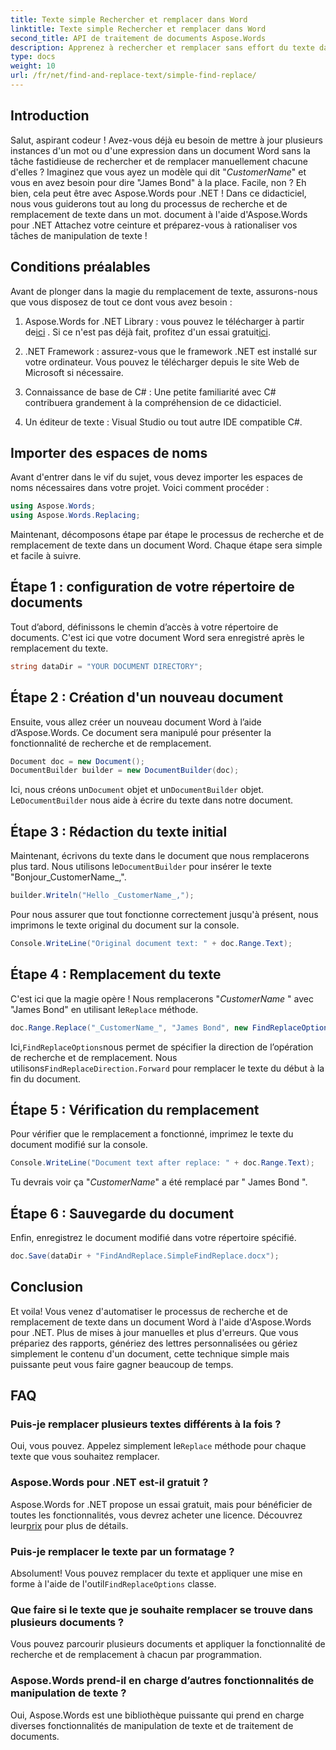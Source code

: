 ```yaml
---
title: Texte simple Rechercher et remplacer dans Word
linktitle: Texte simple Rechercher et remplacer dans Word
second_title: API de traitement de documents Aspose.Words
description: Apprenez à rechercher et remplacer sans effort du texte dans des documents Word à l'aide d'Aspose.Words pour .NET. Guide étape par étape inclus.
type: docs
weight: 10
url: /fr/net/find-and-replace-text/simple-find-replace/
---
```

## Introduction

Salut, aspirant codeur ! Avez-vous déjà eu besoin de mettre à jour plusieurs instances d'un mot ou d'une expression dans un document Word sans la tâche fastidieuse de rechercher et de remplacer manuellement chacune d'elles ? Imaginez que vous ayez un modèle qui dit "_CustomerName_" et vous en avez besoin pour dire "James Bond" à la place. Facile, non ? Eh bien, cela peut être avec Aspose.Words pour .NET ! Dans ce didacticiel, nous vous guiderons tout au long du processus de recherche et de remplacement de texte dans un mot. document à l'aide d'Aspose.Words pour .NET Attachez votre ceinture et préparez-vous à rationaliser vos tâches de manipulation de texte !

## Conditions préalables

Avant de plonger dans la magie du remplacement de texte, assurons-nous que vous disposez de tout ce dont vous avez besoin :

1.  Aspose.Words for .NET Library : vous pouvez le télécharger à partir de[ici](https://releases.aspose.com/words/net/) . Si ce n'est pas déjà fait, profitez d'un essai gratuit[ici](https://releases.aspose.com/).

2. .NET Framework : assurez-vous que le framework .NET est installé sur votre ordinateur. Vous pouvez le télécharger depuis le site Web de Microsoft si nécessaire.

3. Connaissance de base de C# : Une petite familiarité avec C# contribuera grandement à la compréhension de ce didacticiel.

4. Un éditeur de texte : Visual Studio ou tout autre IDE compatible C#.

## Importer des espaces de noms

Avant d'entrer dans le vif du sujet, vous devez importer les espaces de noms nécessaires dans votre projet. Voici comment procéder :

```csharp
using Aspose.Words;
using Aspose.Words.Replacing;
```

Maintenant, décomposons étape par étape le processus de recherche et de remplacement de texte dans un document Word. Chaque étape sera simple et facile à suivre.

## Étape 1 : configuration de votre répertoire de documents

Tout d’abord, définissons le chemin d’accès à votre répertoire de documents. C'est ici que votre document Word sera enregistré après le remplacement du texte.

```csharp
string dataDir = "YOUR DOCUMENT DIRECTORY";
```

## Étape 2 : Création d'un nouveau document

Ensuite, vous allez créer un nouveau document Word à l’aide d’Aspose.Words. Ce document sera manipulé pour présenter la fonctionnalité de recherche et de remplacement.

```csharp
Document doc = new Document();
DocumentBuilder builder = new DocumentBuilder(doc);
```

 Ici, nous créons un`Document` objet et un`DocumentBuilder` objet. Le`DocumentBuilder` nous aide à écrire du texte dans notre document.

## Étape 3 : Rédaction du texte initial

 Maintenant, écrivons du texte dans le document que nous remplacerons plus tard. Nous utilisons le`DocumentBuilder` pour insérer le texte "Bonjour_CustomerName_,".

```csharp
builder.Writeln("Hello _CustomerName_,");
```

Pour nous assurer que tout fonctionne correctement jusqu'à présent, nous imprimons le texte original du document sur la console.

```csharp
Console.WriteLine("Original document text: " + doc.Range.Text);
```

## Étape 4 : Remplacement du texte

C'est ici que la magie opère ! Nous remplacerons "_CustomerName_ " avec "James Bond" en utilisant le`Replace` méthode. 

```csharp
doc.Range.Replace("_CustomerName_", "James Bond", new FindReplaceOptions(FindReplaceDirection.Forward));
```

 Ici,`FindReplaceOptions`nous permet de spécifier la direction de l’opération de recherche et de remplacement. Nous utilisons`FindReplaceDirection.Forward` pour remplacer le texte du début à la fin du document.

## Étape 5 : Vérification du remplacement

Pour vérifier que le remplacement a fonctionné, imprimez le texte du document modifié sur la console.

```csharp
Console.WriteLine("Document text after replace: " + doc.Range.Text);
```

Tu devrais voir ça "_CustomerName_" a été remplacé par " James Bond ".

## Étape 6 : Sauvegarde du document

Enfin, enregistrez le document modifié dans votre répertoire spécifié.

```csharp
doc.Save(dataDir + "FindAndReplace.SimpleFindReplace.docx");
```

## Conclusion

Et voila! Vous venez d'automatiser le processus de recherche et de remplacement de texte dans un document Word à l'aide d'Aspose.Words pour .NET. Plus de mises à jour manuelles et plus d'erreurs. Que vous prépariez des rapports, génériez des lettres personnalisées ou gériez simplement le contenu d'un document, cette technique simple mais puissante peut vous faire gagner beaucoup de temps.

## FAQ

### Puis-je remplacer plusieurs textes différents à la fois ?
 Oui, vous pouvez. Appelez simplement le`Replace` méthode pour chaque texte que vous souhaitez remplacer.

### Aspose.Words pour .NET est-il gratuit ?
Aspose.Words for .NET propose un essai gratuit, mais pour bénéficier de toutes les fonctionnalités, vous devrez acheter une licence. Découvrez leur[prix](https://purchase.aspose.com/buy) pour plus de détails.

### Puis-je remplacer le texte par un formatage ?
 Absolument! Vous pouvez remplacer du texte et appliquer une mise en forme à l'aide de l'outil`FindReplaceOptions` classe.

### Que faire si le texte que je souhaite remplacer se trouve dans plusieurs documents ?
Vous pouvez parcourir plusieurs documents et appliquer la fonctionnalité de recherche et de remplacement à chacun par programmation.

### Aspose.Words prend-il en charge d’autres fonctionnalités de manipulation de texte ?
Oui, Aspose.Words est une bibliothèque puissante qui prend en charge diverses fonctionnalités de manipulation de texte et de traitement de documents.
